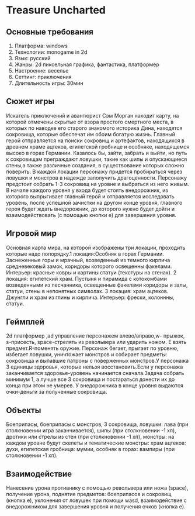 # Treasure Uncharted
## Основные требования
1.	Платформа: windows
2.	Технологии: monogame in 2d
3.	Язык: русский
4.	Жанры: 2d пиксельная графика, фантастика, платформер
5.	Настроение: веселье
6.	Сеттинг: приключения
7.	Длительность игры: 30мин
## Сюжет игры
Искатель приключений и авантюрист Сэм Морган находит карту, на которой отмечены скрытые от взора простого смертного места, в которых по наводке его старого знакомого историка Дина, находятся сокровища, которые обеспечат им обоим богатую жизнь. Главный герой отправляется на поиски сокровищ и артефактов, находящихся в древнем храме ацтеков, египетской гробнице и особняке, находящемся высоко в горах Германии. Казалось бы,  зайти, забрать и выйти, но путь к сокровищам преграждают ловушки, такие как шипы и опускающиеся стены,а также различные создания, в существование которых сложно поверить. В каждой локации персонажу придется пробираться через ловушки и монстров в надежде заполучить драгоценности. Персонажу предстоит собрать 1-3 сокровищ на уровне и выбраться из него живым. В начале каждого уровня у входа будет стоять внедорожник, из которого выпрыгивает главный герой и отправляется исследовать уровень, после успешной зачистки на другом конце уровня, главного героя будет ждать внедорожник, до которого нужно будет дойти и взаимодействовать (с помощью кнопки e) для завершения уровня. 
## Игровой мир
Основная карта мира,  на которой изображены три локации, проходить которые надо попорядку.1 локация:Особняк в горах Германии. Заснеженные горы и мрачный, возведенный из темного кирпича средневековый замок, коридоры которого освещенны факелами. Интерьер: красные ковры и картины статуи (текстуры на стенах). 2 локация: египетский храм. Пустыня и пирамида с котокомбами возведенными из песчанника, освещенные факелами коридоры и залы, статуи, стены в непонятных символах. 3 локация: храм ацтеков. Джунгли и храм из глины и кирпича. Интерьер: фрески, колоннны, статуи.
## Геймплей
2d платформер ,ad управление персонажем влево/вправо,w- прыжок, s-присесть, space-стрелять из револьвера или ударить ножом. E взять предмет.R-поменять оружие. Персонаж бегает, прыгает по уровню, избегает ловушки, уничтожает монстров и собирает предметы: сокровища и выпавшие патроны с поверженных монстров.У персонажа 3 единицы здоровья, которые нельзя восстановить.Если у персонажа заканчивается здоровье-уровень начинается сначала.Задача собрать минимум 1, а лучше все 3 сокровища и постараться донести их до конца при этом не умерев. У внедорожника в конце уровня выдаются очки-деньги за полученные сокровища.
## Объекты
Боеприпасы, боеприпасы с монстров, 3  сокровища, ловушки: лава (при столкновении игра заканчивается), шипы (при столкновении -1 хп), дротики или стрелы из стен (при столкновении -1 хп), монстры: на каждом уровне будут скелеты и тематические монстры: храм ацтеков: духи, египетская гробница: мумии, особняк в горах: вампиры (при столкновении -1 хп).
## Взаимодействие
Нанесение урона противнику с помощью револьвера или ножа (space), получение урона, поднятие предметов: боеприпасов и сокровищ (кнопка е), уклонения от ловушек при помощи wasd, взаимодействие с внедорожником для завершения уровня и получения очков (кнопка e).
